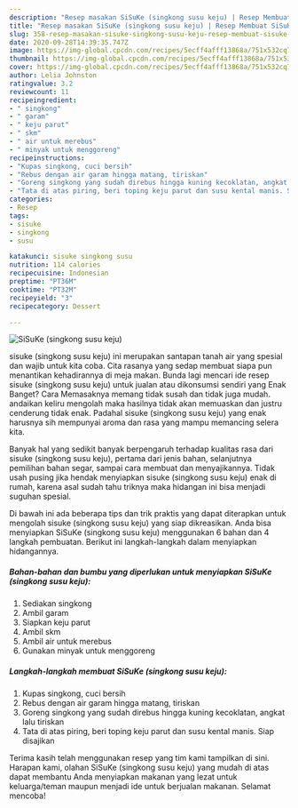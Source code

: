 ```yaml
---
description: "Resep masakan SiSuKe (singkong susu keju) | Resep Membuat SiSuKe (singkong susu keju) Yang Bisa Manjain Lidah"
title: "Resep masakan SiSuKe (singkong susu keju) | Resep Membuat SiSuKe (singkong susu keju) Yang Bisa Manjain Lidah"
slug: 358-resep-masakan-sisuke-singkong-susu-keju-resep-membuat-sisuke-singkong-susu-keju-yang-bisa-manjain-lidah
date: 2020-09-28T14:39:35.747Z
image: https://img-global.cpcdn.com/recipes/5ecff4afff13868a/751x532cq70/sisuke-singkong-susu-keju-foto-resep-utama.jpg
thumbnail: https://img-global.cpcdn.com/recipes/5ecff4afff13868a/751x532cq70/sisuke-singkong-susu-keju-foto-resep-utama.jpg
cover: https://img-global.cpcdn.com/recipes/5ecff4afff13868a/751x532cq70/sisuke-singkong-susu-keju-foto-resep-utama.jpg
author: Lelia Johnston
ratingvalue: 3.2
reviewcount: 11
recipeingredient:
- " singkong"
- " garam"
- " keju parut"
- " skm"
- " air untuk merebus"
- " minyak untuk menggoreng"
recipeinstructions:
- "Kupas singkong, cuci bersih"
- "Rebus dengan air garam hingga matang, tiriskan"
- "Goreng singkong yang sudah direbus hingga kuning kecoklatan, angkat lalu tiriskan"
- "Tata di atas piring, beri toping keju parut dan susu kental manis. Siap disajikan"
categories:
- Resep
tags:
- sisuke
- singkong
- susu

katakunci: sisuke singkong susu 
nutrition: 114 calories
recipecuisine: Indonesian
preptime: "PT36M"
cooktime: "PT32M"
recipeyield: "3"
recipecategory: Dessert

---
```



![SiSuKe (singkong susu keju)](https://img-global.cpcdn.com/recipes/5ecff4afff13868a/751x532cq70/sisuke-singkong-susu-keju-foto-resep-utama.jpg)


sisuke (singkong susu keju) ini merupakan santapan tanah air yang spesial dan wajib untuk kita coba. Cita rasanya yang sedap membuat siapa pun menantikan kehadirannya di meja makan.
Bunda lagi mencari ide resep sisuke (singkong susu keju) untuk jualan atau dikonsumsi sendiri yang Enak Banget? Cara Memasaknya memang tidak susah dan tidak juga mudah. andaikan keliru mengolah maka hasilnya tidak akan memuaskan dan justru cenderung tidak enak. Padahal sisuke (singkong susu keju) yang enak harusnya sih mempunyai aroma dan rasa yang mampu memancing selera kita.

Banyak hal yang sedikit banyak berpengaruh terhadap kualitas rasa dari sisuke (singkong susu keju), pertama dari jenis bahan, selanjutnya pemilihan bahan segar, sampai cara membuat dan menyajikannya. Tidak usah pusing jika hendak menyiapkan sisuke (singkong susu keju) enak di rumah, karena asal sudah tahu triknya maka hidangan ini bisa menjadi suguhan spesial.




Di bawah ini ada beberapa tips dan trik praktis yang dapat diterapkan untuk mengolah sisuke (singkong susu keju) yang siap dikreasikan. Anda bisa menyiapkan SiSuKe (singkong susu keju) menggunakan 6 bahan dan 4 langkah pembuatan. Berikut ini langkah-langkah dalam menyiapkan hidangannya.

<!--inarticleads1-->

##### Bahan-bahan dan bumbu yang diperlukan untuk menyiapkan SiSuKe (singkong susu keju):

1. Sediakan  singkong
1. Ambil  garam
1. Siapkan  keju parut
1. Ambil  skm
1. Ambil  air untuk merebus
1. Gunakan  minyak untuk menggoreng




<!--inarticleads2-->

##### Langkah-langkah membuat SiSuKe (singkong susu keju):

1. Kupas singkong, cuci bersih
1. Rebus dengan air garam hingga matang, tiriskan
1. Goreng singkong yang sudah direbus hingga kuning kecoklatan, angkat lalu tiriskan
1. Tata di atas piring, beri toping keju parut dan susu kental manis. Siap disajikan




Terima kasih telah menggunakan resep yang tim kami tampilkan di sini. Harapan kami, olahan SiSuKe (singkong susu keju) yang mudah di atas dapat membantu Anda menyiapkan makanan yang lezat untuk keluarga/teman maupun menjadi ide untuk berjualan makanan. Selamat mencoba!
